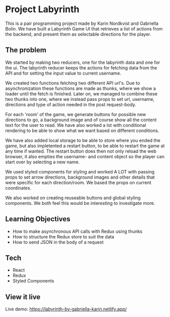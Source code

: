 # Project Labyrinth
This is a pair programming project made by Karin Nordkvist and Gabriella Bolin. We have built a Labyrinth Game UI that retrieves a list of actions from the backend, and present them as selectable directions for the player. 

## The problem
We started by making two reducers, one for the labyrinth data and one for the ui. The labyrinth reducer keeps the actions for fetching data from the API and for setting the input value to current username. 

We created two functions fetching two different API url's. Due to asynchronization these functions are made as thunks, where we show a loader until the fetch is finished. Later on, we managed to combine these two thunks into one, where we instead pass props to set url, username, directions and type of action needed in the post request-body.

For each 'room' of the game, we generate buttons for possible new directions to go, a background image and of course show all the content text for the user to read. 
We have also worked a lot with conditional rendering to be able to show what we want based on different conditions. 

We have also added local storage to be able to store where you ended the game, but also impletented a restart button, to be able to restart the game at any time if wanted. The restart button does then not only reload the web browser, it also empties the username- and content object so the player can start over by selecting a new name.

We used styled components for styling and worked A LOT with passing props to set arrow directions, background images and other details that were specific for each direction/room. We based the props on current coordinates. 

We also worked on creating reuseable buttons and global styling components. We both feel this would be interesting to investigate more.


## Learning Objectives
- How to make asynchronous API calls with Redux using thunks
- How to structure the Redux store to suit the data
- How to send JSON in the body of a request


## Tech
- React
- Redux
- Styled Components

## View it live
Live demo: https://labyrinth-by-gabriella-karin.netlify.app/
